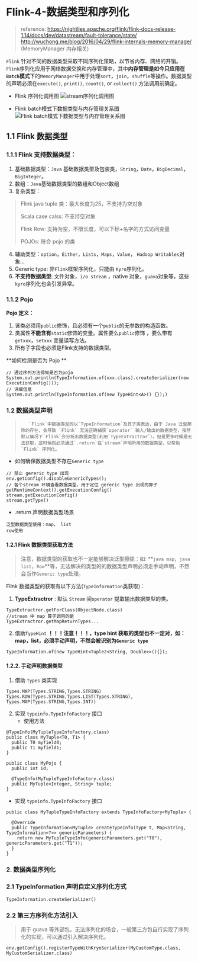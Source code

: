 # Flink-4-数据类型和序列化

> reference:
> https://nightlies.apache.org/flink/flink-docs-release-1.14/docs/dev/datastream/fault-tolerance/state/
> http://wuchong.me/blog/2016/04/29/flink-internals-memory-manage/ (MemoryManager 内存相关)


`Flink` 针对不同的数据类型采取不同序列化策略，以节省内存、网络的开销。`Flink`序列化应用于网络数据交换和内存管理中，其中**内存管理是如今只应用在`Batch`模式**下的`MemoryManager`中用于处理`sort`，`join`，`shuffle`等操作。数据类型的声明必须在`execute()`, `print()`, `count()`, or `collect()` 方法调用前确定。


- Flink 序列化调用图
![stream序列化调用图](https://github.com/Whojohn/learn/blob/master/flinklearn/docs/pic/cap4-howSerialWorkInFlinkMethod.png?raw=true)

- Flink batch模式下数据类型与内存管理关系图
![Flink batch模式下数据类型与内存管理关系图](https://github.com/Whojohn/learn/blob/master/flinklearn/docs/pic/cap4-typeWorkWithSerialInMemory.png?raw=true)


## 1.1 Flink 数据类型

### 1.1.1 Flink 支持数据类型：

1. 基础数据类型：`Java` 基础数据类型及包装类，`String`，`Date`，`BigDecimal`，`BigInteger`。
2. 数组：`Java`基础数据类型的数组和Object数组
3. 复杂类型：

> Flink java tuple 类：最大长度为25，不支持为空对象
>
> Scala case calss: 不支持空对象
>
> Flink Row: 支持为空，不限长度，可以下标+名字的方式访问变量
>
> POJOs: 符合 pojo 的类

4. 辅助类型：`option`，`Either`，`Lists`，`Maps`，`Value`， `Hadoop Writables`对象...
5. Generic type:  非`Flink`框架序列化，只能由 `Kyro`序列化。
6. **不支持数据类型**: 文件对象，`i/o stream` ，native 对象，`guava`对象等，这些 `kyro`序列化也会引发异常。

### 1.1.2 Pojo

**Pojo 定义：**

1. 该类必须用`public`修饰，且必须有一个`public`的无参数的构造函数。
2. 类属性**不能含有**`static`修饰的变量。属性要么`public`修饰 ，要么带有`getxxx`，`setxxx` 变量读写方法。
3. 所有子字段也必须是Flink支持的数据类型。

**如何检测是否为 Pojo **

```
// 通过序列方法得知是否为pojo
System.out.println(TypeInformation.of(xxx.class).createSerializer(new ExecutionConfig()));
// 详细信息
System.out.println(TypeInformation.of(new TypeHint<A>() {});)
```

### 1.2 数据类型声明

>        `Flink`中数据类型的以`TypeInformation`及其子类表达，由于 Java 泛型擦除的存在，会导致 `Flink` 无法正确捕获`operator` 输入/输出的数据类型，虽然默认情况下`Flink`会分析出数据类型(利用`TypeExtractror`）。但是更多时候是无法获取，这时候则必须通过`.return`在`stream`声明所用的数据类型，以帮助 `Flink` 序列化。

- 如何确保数据类型不存在`Generic type`

```
// 禁止 gereric type 出现
env.getConfig().disableGenericTypes();
// 各个stream 环境查看数据类型，用于定位 gereric type 出现的算子
getRuntimeContext().getExecutionConfig()
stream.getExecutionConfig()
stream.getType()
```

- .return 声明数据类型场景

```
泛型数据类型使用：map， list 
row使用
```

#### 1.2.1 Flink 数据类型获取方法

> 注意，数据类型的获取也不一定能够解决泛型擦除：如: **`java map`，`java list`，`Row`**等，无法解决的类型的的数据类型声明必须走手动声明，不然会当作`Generic type`处理。

Flink 数据类型的获取有以下方法(`TypeInformation`类获取)：

1. **TypeExtractror** : 默认 `Stream` 间`operator` 提取输出数据类型的类。

```
TypeExtractror.getForClass(ObjectNode.class)
//stream 中 map 算子调用的是
TypeExtractror.getMapReturnTypes...
```

2. 借助`TypeHint` **！！！注意！！！，type hint 获取的类型也不一定对，如：map，list，必须手动声明，不然会被识别为`Generic type`**

```
TypeInformation.of(new TypeHint<Tuple2<String, Double>>(){});
```

#### 1.2.2. 手动声明数据类型

1. 借助 `Types` 类实现

```
Types.MAP(Types.STRING,Types.STRING)
Types.ROW(Types.STRING,Types.LIST(Types.STRING), Types.MAP(Types.STRING,Types.INT))
```

2. 实现 `typeinfo.TypeInfoFactory` 接口
    - 使用方法

```
@TypeInfo(MyTupleTypeInfoFactory.class)
public class MyTuple<T0, T1> {
  public T0 myfield0;
  public T1 myfield1;
}

public class MyPojo {
  public int id;

  @TypeInfo(MyTupleTypeInfoFactory.class)
  public MyTuple<Integer, String> tuple;
}
```

- 实现 `typeinfo.TypeInfoFactory` 接口

```
public class MyTupleTypeInfoFactory extends TypeInfoFactory<MyTuple> {

  @Override
  public TypeInformation<MyTuple> createTypeInfo(Type t, Map<String, TypeInformation<?>> genericParameters) {
    return new MyTupleTypeInfo(genericParameters.get("T0"), genericParameters.get("T1"));
  }
}
```



### 2. 数据类型序列化

### 2.1 TypeInformation 声明自定义序列化方式

```
TypeInformation.createSerializer()
```

### 2.2 第三方序列化方法引入

> 用于 guava 等外部包，无法序列化的场合，一般第三方包自行实现了序列化的实现，可以通过引入解决序列化。

```
env.getConfig().registerTypeWithKryoSerializer(MyCustomType.class, MyCustomSerializer.class)
```











